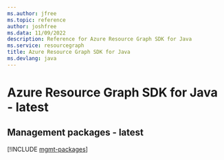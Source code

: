 ```yaml
---
ms.author: jfree
ms.topic: reference
author: joshfree
ms.data: 11/09/2022
description: Reference for Azure Resource Graph SDK for Java
ms.service: resourcegraph
title: Azure Resource Graph SDK for Java
ms.devlang: java
---
```

# Azure Resource Graph SDK for Java - latest

## Management packages - latest
[!INCLUDE [mgmt-packages](resource-graph-mgmt-index.md)]